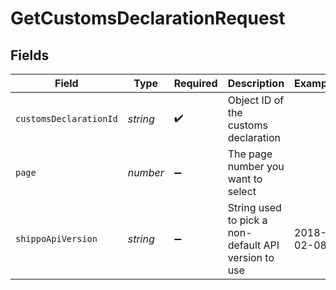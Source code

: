 # GetCustomsDeclarationRequest


## Fields

| Field                                                | Type                                                 | Required                                             | Description                                          | Example                                              |
| ---------------------------------------------------- | ---------------------------------------------------- | ---------------------------------------------------- | ---------------------------------------------------- | ---------------------------------------------------- |
| `customsDeclarationId`                               | *string*                                             | :heavy_check_mark:                                   | Object ID of the customs declaration                 |                                                      |
| `page`                                               | *number*                                             | :heavy_minus_sign:                                   | The page number you want to select                   |                                                      |
| `shippoApiVersion`                                   | *string*                                             | :heavy_minus_sign:                                   | String used to pick a non-default API version to use | 2018-02-08                                           |